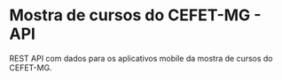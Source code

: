 # Mostra de cursos do CEFET-MG - API
REST API com dados para os aplicativos mobile da mostra de cursos do CEFET-MG.

